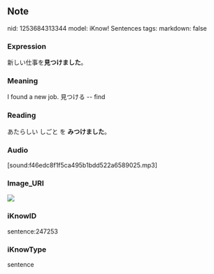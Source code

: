 ## Note
nid: 1253684313344
model: iKnow! Sentences
tags: 
markdown: false

### Expression
新しい仕事を<b>見つけました</b>。

### Meaning
I found a new job.
見つける -- find

### Reading
あたらしい しごと を <b>みつけました</b>。

### Audio
[sound:f46edc8f1f5ca495b1bdd522a6589025.mp3]

### Image_URI
<img src="3ce3db80d37d4902cdafa8ecde0667f8.jpg">

### iKnowID
sentence:247253

### iKnowType
sentence
